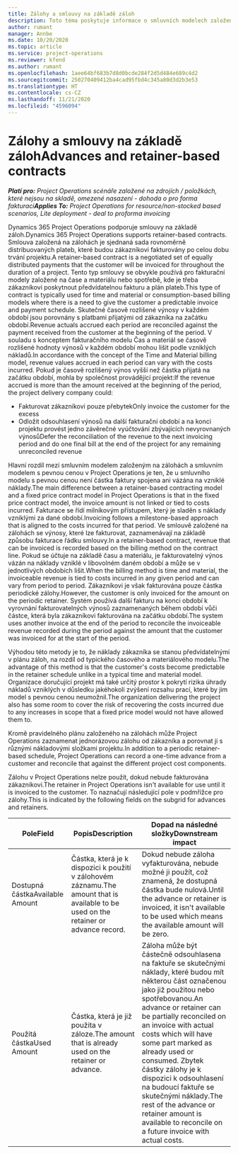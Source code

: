 ```yaml
---
title: Zálohy a smlouvy na základě záloh
description: Toto téma poskytuje informace o smluvních modelech založených na zálohách a zálohách v aplikaci Project Operations.
author: rumant
manager: Annbe
ms.date: 10/20/2020
ms.topic: article
ms.service: project-operations
ms.reviewer: kfend
ms.author: rumant
ms.openlocfilehash: 1aee64bf683b7d8d0bcde284f2d5d484e689c4d2
ms.sourcegitcommit: 250270409412ba4cad95fbd4c345a80d3d2b3e53
ms.translationtype: HT
ms.contentlocale: cs-CZ
ms.lasthandoff: 11/21/2020
ms.locfileid: "4596094"
---
```

# <a name="advances-and-retainer-based-contracts"></a><span data-ttu-id="cbecb-103">Zálohy a smlouvy na základě záloh</span><span class="sxs-lookup"><span data-stu-id="cbecb-103">Advances and retainer-based contracts</span></span>


<span data-ttu-id="cbecb-104">_**Platí pro:** Project Operations scénáře založené na zdrojích / položkách, které nejsou na skladě, omezené nasazení - dohoda o pro forma fakturaci_</span><span class="sxs-lookup"><span data-stu-id="cbecb-104">_**Applies To:** Project Operations for resource/non-stocked based scenarios, Lite deployment - deal to proforma invoicing_</span></span>

<span data-ttu-id="cbecb-105">Dynamics 365 Project Operations podporuje smlouvy na základě záloh.</span><span class="sxs-lookup"><span data-stu-id="cbecb-105">Dynamics 365 Project Operations supports retainer-based contracts.</span></span> <span data-ttu-id="cbecb-106">Smlouva založená na zálohách je sjednaná sada rovnoměrně distribuovaných plateb, které budou zákazníkovi fakturovány po celou dobu trvání projektu.</span><span class="sxs-lookup"><span data-stu-id="cbecb-106">A retainer-based contract is a negotiated set of equally distributed payments that the customer will be invoiced for throughout the duration of a project.</span></span> <span data-ttu-id="cbecb-107">Tento typ smlouvy se obvykle používá pro fakturační modely založené na čase a materiálu nebo spotřebě, kde je třeba zákazníkovi poskytnout předvídatelnou fakturu a plán plateb.</span><span class="sxs-lookup"><span data-stu-id="cbecb-107">This type of contract is typically used for time and material or consumption-based billing models where there is a need to give the customer a predictable invoice and payment schedule.</span></span> <span data-ttu-id="cbecb-108">Skutečné časově rozlišené výnosy v každém období jsou porovnány s platbami přijatými od zákazníka na začátku období.</span><span class="sxs-lookup"><span data-stu-id="cbecb-108">Revenue actuals accrued each period are reconciled against the payment received from the customer at the beginning of the period.</span></span> <span data-ttu-id="cbecb-109">V souladu s konceptem fakturačního modelu Čas a materiál se časově rozlišené hodnoty výnosů v každém období mohou lišit podle vzniklých nákladů.</span><span class="sxs-lookup"><span data-stu-id="cbecb-109">In accordance with the concept of the Time and Material billing model, revenue values accrued in each period can vary with the costs incurred.</span></span> <span data-ttu-id="cbecb-110">Pokud je časově rozlišený výnos vyšší než částka přijatá na začátku období, mohla by společnost provádějící projekt:</span><span class="sxs-lookup"><span data-stu-id="cbecb-110">If the revenue accrued is more than the amount received at the beginning of the period, the project delivery company could:</span></span>

- <span data-ttu-id="cbecb-111">Fakturovat zákazníkovi pouze přebytek</span><span class="sxs-lookup"><span data-stu-id="cbecb-111">Only invoice the customer for the excess</span></span> 
- <span data-ttu-id="cbecb-112">Odložit odsouhlasení výnosů na další fakturační období a na konci projektu provést jedno závěrečné vyúčtování zbývajících nevyrovnaných výnosů</span><span class="sxs-lookup"><span data-stu-id="cbecb-112">Defer the reconciliation of the revenue to the next invoicing period and do one final bill at the end of the project for any remaining unreconciled revenue</span></span>

<span data-ttu-id="cbecb-113">Hlavní rozdíl mezi smluvním modelem založeným na zálohách a smluvním modelem s pevnou cenou v Project Operations je ten, že u smluvního modelu s pevnou cenou není částka faktury spojena ani vázána na vzniklé náklady.</span><span class="sxs-lookup"><span data-stu-id="cbecb-113">The main difference between a retainer-based contracting model and a fixed price contract model in Project Operations is that in the fixed price contract model, the invoice amount is not linked or tied to costs incurred.</span></span> <span data-ttu-id="cbecb-114">Fakturace se řídí milníkovým přístupem, který je sladěn s náklady vzniklými za dané období.</span><span class="sxs-lookup"><span data-stu-id="cbecb-114">Invoicing follows a milestone-based approach that is aligned to the costs incurred for that period.</span></span> <span data-ttu-id="cbecb-115">Ve smlouvě založené na zálohách se výnosy, které lze fakturovat, zaznamenávají na základě způsobu fakturace řádku smlouvy.</span><span class="sxs-lookup"><span data-stu-id="cbecb-115">In a retainer-based contract, revenue that can be invoiced is recorded based on the billing method on the contract line.</span></span> <span data-ttu-id="cbecb-116">Pokud se účtuje na základě času a materiálu, je fakturovatelný výnos vázán na náklady vzniklé v libovolném daném období a může se v jednotlivých obdobích lišit.</span><span class="sxs-lookup"><span data-stu-id="cbecb-116">When the billing method is time and material, the invoiceable revenue is tied to costs incurred in any given period and can vary from period to period.</span></span> <span data-ttu-id="cbecb-117">Zákazníkovi je však fakturována pouze částka periodické zálohy.</span><span class="sxs-lookup"><span data-stu-id="cbecb-117">However, the customer is only invoiced for the amount on the periodic retainer.</span></span> <span data-ttu-id="cbecb-118">Systém používá další fakturu na konci období k vyrovnání fakturovatelných výnosů zaznamenaných během období vůči částce, která byla zákazníkovi fakturována na začátku období.</span><span class="sxs-lookup"><span data-stu-id="cbecb-118">The system uses another invoice at the end of the period to reconcile the invoiceable revenue recorded during the period against the amount that the customer was invoiced for at the start of the period.</span></span>

<span data-ttu-id="cbecb-119">Výhodou této metody je to, že náklady zákazníka se stanou předvídatelnými v plánu záloh, na rozdíl od typického časového a materiálového modelu.</span><span class="sxs-lookup"><span data-stu-id="cbecb-119">The advantage of this method is that the customer's costs become predictable in the retainer schedule unlike in a typical time and material model.</span></span> <span data-ttu-id="cbecb-120">Organizace doručující projekt má také určitý prostor k pokrytí rizika úhrady nákladů vzniklých v důsledku jakéhokoli zvýšení rozsahu prací, které by jim model s pevnou cenou neumožnil.</span><span class="sxs-lookup"><span data-stu-id="cbecb-120">The organization delivering the project also has some room to cover the risk of recovering the costs incurred due to any increases in scope that a fixed price model would not have allowed them to.</span></span>

<span data-ttu-id="cbecb-121">Kromě pravidelného plánu založeného na zálohách může Project Operations zaznamenat jednorázovou zálohu od zákazníka a porovnat ji s různými nákladovými složkami projektu.</span><span class="sxs-lookup"><span data-stu-id="cbecb-121">In addition to a periodic retainer-based schedule, Project Operations can record a one-time advance from a customer and reconcile that against the different project cost components.</span></span>

<span data-ttu-id="cbecb-122">Zálohu v Project Operations nelze použít, dokud nebude fakturována zákazníkovi.</span><span class="sxs-lookup"><span data-stu-id="cbecb-122">The retainer in Project Operations isn't available for use until it is invoiced to the customer.</span></span> <span data-ttu-id="cbecb-123">To naznačují následující pole v podmřížce pro zálohy.</span><span class="sxs-lookup"><span data-stu-id="cbecb-123">This is indicated by the following fields on the subgrid for advances and retainers.</span></span>

| <span data-ttu-id="cbecb-124">Pole</span><span class="sxs-lookup"><span data-stu-id="cbecb-124">Field</span></span> | <span data-ttu-id="cbecb-125">Popis</span><span class="sxs-lookup"><span data-stu-id="cbecb-125">Description</span></span> | <span data-ttu-id="cbecb-126">Dopad na následné složky</span><span class="sxs-lookup"><span data-stu-id="cbecb-126">Downstream impact</span></span> |
| --- | --- | --- |
| <span data-ttu-id="cbecb-127">Dostupná částka</span><span class="sxs-lookup"><span data-stu-id="cbecb-127">Available Amount</span></span> | <span data-ttu-id="cbecb-128">Částka, která je k dispozici k použití v zálohovém záznamu.</span><span class="sxs-lookup"><span data-stu-id="cbecb-128">The amount that is available to be used on the retainer or advance record.</span></span> | <span data-ttu-id="cbecb-129">Dokud nebude záloha vyfakturována, nebude možné ji použít, což znamená, že dostupná částka bude nulová.</span><span class="sxs-lookup"><span data-stu-id="cbecb-129">Until the advance or retainer is invoiced, it isn't available to be used which means the available amount will be zero.</span></span> |
| <span data-ttu-id="cbecb-130">Použitá částka</span><span class="sxs-lookup"><span data-stu-id="cbecb-130">Used Amount</span></span> | <span data-ttu-id="cbecb-131">Částka, která je již použita v záloze.</span><span class="sxs-lookup"><span data-stu-id="cbecb-131">The amount that is already used on the retainer or advance.</span></span> | <span data-ttu-id="cbecb-132">Záloha může být částečně odsouhlasena na faktuře se skutečnými náklady, které budou mít některou část označenou jako již použitou nebo spotřebovanou.</span><span class="sxs-lookup"><span data-stu-id="cbecb-132">An advance or retainer can be partially reconciled on an invoice with actual costs which will have some part marked as already used or consumed.</span></span> <span data-ttu-id="cbecb-133">Zbytek částky zálohy je k dispozici k odsouhlasení na budoucí faktuře se skutečnými náklady.</span><span class="sxs-lookup"><span data-stu-id="cbecb-133">The rest of the advance or retainer amount is available to reconcile on a future invoice with actual costs.</span></span> |
